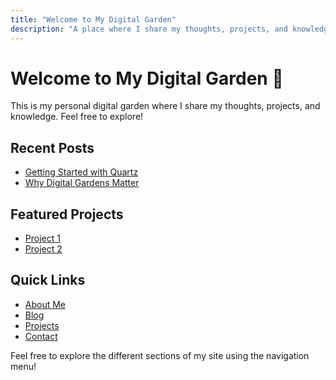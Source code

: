 ```yaml
---
title: "Welcome to My Digital Garden"
description: "A place where I share my thoughts, projects, and knowledge"
---
```


# Welcome to My Digital Garden 🌱

This is my personal digital garden where I share my thoughts, projects, and knowledge. Feel free to explore!

## Recent Posts

- [Getting Started with Quartz](/posts/getting-started)
- [Why Digital Gardens Matter](/posts/digital-gardens)

## Featured Projects

- [Project 1](/projects/project1)
- [Project 2](/projects/project2)

## Quick Links

- [About Me](/about)
- [Blog](/blog)
- [Projects](/projects)
- [Contact](/contact)

Feel free to explore the different sections of my site using the navigation menu! 